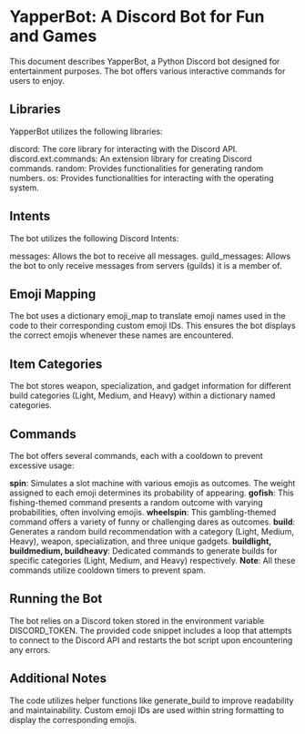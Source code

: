 # YapperBot: A Discord Bot for Fun and Games
This document describes YapperBot, a Python Discord bot designed for entertainment purposes. The bot offers various interactive commands for users to enjoy.

## Libraries
YapperBot utilizes the following libraries:

discord: The core library for interacting with the Discord API.
discord.ext.commands: An extension library for creating Discord commands.
random: Provides functionalities for generating random numbers.
os: Provides functionalities for interacting with the operating system.

## Intents
The bot utilizes the following Discord Intents:

messages: Allows the bot to receive all messages.
guild_messages: Allows the bot to only receive messages from servers (guilds) it is a member of.

## Emoji Mapping
The bot uses a dictionary emoji_map to translate emoji names used in the code to their corresponding custom emoji IDs. This ensures the bot displays the correct emojis whenever these names are encountered.

## Item Categories
The bot stores weapon, specialization, and gadget information for different build categories (Light, Medium, and Heavy) within a dictionary named categories.

## Commands
The bot offers several commands, each with a cooldown to prevent excessive usage:

**spin**: Simulates a slot machine with various emojis as outcomes. The weight assigned to each emoji determines its probability of appearing.
**gofish**: This fishing-themed command presents a random outcome with varying probabilities, often involving emojis.
**wheelspin**: This gambling-themed command offers a variety of funny or challenging dares as outcomes.
**build**: Generates a random build recommendation with a category (Light, Medium, Heavy), weapon, specialization, and three unique gadgets.
**buildlight, buildmedium, buildheavy**: Dedicated commands to generate builds for specific categories (Light, Medium, and Heavy) respectively.
**Note**: All these commands utilize cooldown timers to prevent spam.

## Running the Bot
The bot relies on a Discord token stored in the environment variable DISCORD_TOKEN. The provided code snippet includes a loop that attempts to connect to the Discord API and restarts the bot script upon encountering any errors.

## Additional Notes
The code utilizes helper functions like generate_build to improve readability and maintainability.
Custom emoji IDs are used within string formatting to display the corresponding emojis.
